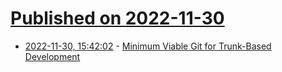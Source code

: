 # [Published on 2022-11-30](index.md)

* [2022-11-30, 15:42:02](https://news.ycombinator.com/item?id=33802251) - [Minimum Viable Git for Trunk-Based Development](https://blog.trunk.io/minimum-viable-git-for-trunk-based-development-81a5da7a77a7)
